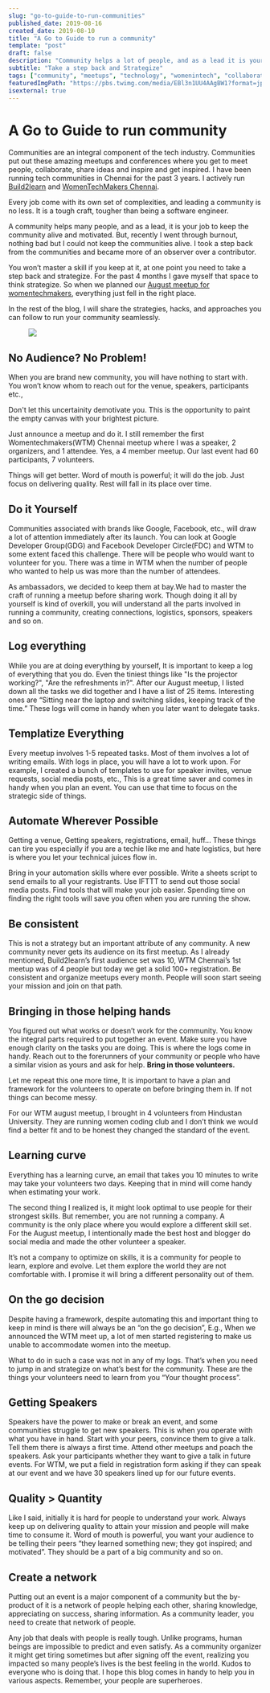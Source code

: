 ```yaml
---
slug: "go-to-guide-to-run-communities"
published_date: 2019-08-16
created_date: 2019-08-10
title: "A Go to Guide to run a community"
template: "post"
draft: false
description: "Community helps a lot of people, and as a lead it is your job to keep the community alive and motivated. But, recently I went throught a burn out, nothing so bad but I was not in a position to keep the communities alive. I took a step back from the communities I run and became more of an observer over a contributor. "
subtitle: "Take a step back and Strategize"
tags: ["community", "meetups", "technology", "womenintech", "collaboration"]
featuredImgPath: "https://pbs.twimg.com/media/EBl3n1UU4AAgBW1?format=jpg&name=4096x4096"
isexternal: true
---
```



# A Go to Guide to run community

Communities are an integral component of the tech industry. Communities put out these amazing meetups and conferences where you get to meet people, collaborate, share ideas and inspire and get inspired. I have been running tech communities in Chennai for the past 3 years. I actively run [Build2learn](build2learn.in) and [WomenTechMakers Chennai](twitter.com/wtmchennai).

Every job come with its own set of complexities, and leading a community is no less. It is a tough craft, tougher than being a software engineer.

A community helps many people, and as a lead, it is your job to keep the community alive and motivated. But, recently I went through burnout, nothing bad but I could not keep the communities alive. I took a step back from the communities and became more of an observer over a contributor. 

You won’t master a skill if you keep at it, at one point you need to take a step back and strategize. For the past 4 months I gave myself that space to think strategize. So when we planned our [August meetup for womentechmakers](twitter.com/wtmchennai), everything just fell in the right place. 

In the rest of the blog, I will share the strategies, hacks, and approaches you can follow to run your community seamlessly. 

<figure>

![](https://pbs.twimg.com/media/EBl3n1UU4AAgBW1?format=jpg&name=4096x4096)

</figure>


## No Audience? No Problem!
When you are brand new community, you will have nothing to start with. You won’t know whom to reach out for the venue, speakers, participants etc., 

Don't let this uncertainity demotivate you. This is the opportunity to paint the empty canvas with your brightest picture. 

Just announce a meetup and do it. I still remember the first Womentechmakers(WTM) Chennai meetup where I was a speaker, 2 organizers, and 1 attendee. Yes, a 4 member meetup. Our last event had 60 participants, 7 volunteers.

Things will get better. Word of mouth is powerful; it will do the job. Just focus on delivering quality. Rest will fall in its place over time.

## Do it Yourself

Communities associated with brands like Google, Facebook, etc., will draw a lot of attention immediately after its launch. You can look at Google Developer Group(GDG) and Facebook Developer Circle(FDC) and WTM to some extent faced this challenge. There will be people who would want to volunteer for you. There was a time in WTM when the number of people who wanted to help us was more than the number of attendees. 

As ambassadors, we decided to keep them at bay.We had to master the craft of running a meetup before sharing work. Though doing it all by yourself is kind of overkill, you will understand all the parts involved in running a community, creating connections, logistics, sponsors, speakers and so on.

## Log everything

While you are at doing everything by yourself, It is important to keep a log of everything that you do. Even the tiniest things like "Is the projector working?", "Are the refreshments in?". After our August meetup, I listed down all the tasks we did together and I have a list of 25 items. Interesting ones are “Sitting near the laptop and switching slides, keeping track of the time.”
These logs will come in handy when you later want to delegate tasks. 

## Templatize Everything

Every meetup involves 1-5 repeated tasks. Most of them involves a lot of writing emails. With logs in place, you will have a lot to work upon. For example, I created a bunch of templates to use for speaker invites, venue requests, social media posts, etc., This is a great time saver and comes in handy when you plan an event. You can use that time to focus on the strategic side of things.

## Automate Wherever Possible

Getting a venue, Getting speakers, registrations, email, huff... These things can tire you especially if you are a techie like me and hate logistics, but here is where you let your technical juices flow in. 

Bring in your automation skills where ever possible. Write a sheets script to send emails to all your registrants. Use IFTTT to send out those social media posts. Find tools that will make your job easier. Spending time on finding the right tools will save you often when you are running the show.

## Be consistent

This is not a strategy but an important attribute of any community. A new community never gets its audience on its first meetup. As I already mentioned, Build2learn’s first audience set was 10, WTM Chennai’s 1st meetup was of 4 people but today we get a solid 100+ registration. Be consistent and organize meetups every month. People will soon start seeing your mission and join on that path.

## Bringing in those helping hands

You figured out what works or doesn’t work for the community. You know the integral parts required to put together an event. Make sure you have enough clarity on the tasks you are doing. This is where the logs come in handy. Reach out to the forerunners of your community or people who have a similar vision as yours and ask for help. **Bring in those volunteers.**

Let me repeat this one more time, It is important to have a plan and framework for the volunteers to operate on before bringing them in. If not things can become messy.

For our WTM august meetup, I brought in 4 volunteers from Hindustan University. They are running women coding club and I don’t think we would find a better fit and to be honest they changed the standard of the event. 

## Learning curve

Everything has a learning curve, an email that takes you 10 minutes to write may take your volunteers two days. Keeping that in mind will come handy when estimating your work. 

The second thing I realized is, it might look optimal to use people for their strongest skills. But remember, you are not running a company. A community is the only place where you would explore a different skill set. For the August meetup, I intentionally made the best host and blogger do social media and made the other volunteer a speaker. 

It’s not a company to optimize on skills, it is a community for people to learn, explore and evolve. Let them explore the world they are not comfortable with. I promise it will bring a different personality out of them.

## On the go decision

Despite having a framework, despite automating this and important thing to keep in mind is there will always be an “on the go decision”, E.g., When we announced the WTM meet up, a lot of men started registering to make us unable to accommodate women into the meetup. 

What to do in such a case was not in any of my logs. That’s when you need to jump in and strategize on what’s best for the community. These are the things your volunteers need to learn from you “Your thought process”. 

## Getting Speakers

Speakers have the power to make or break an event, and some communities struggle to get new speakers. This is when you operate with what you have in hand. Start with your peers, convince them to give a talk. Tell them there is always a first time. Attend other meetups and poach the speakers. Ask your participants whether they want to give a talk in future events. For WTM, we put a field in registration form asking if they can speak at our event and we have 30 speakers lined up for our future events.

## Quality > Quantity

Like I said, initially it is hard for people to understand your work. Always keep up on delivering quality to attain your mission and people will make time to consume it. Word of mouth is powerful, you want your audience to be telling their peers “they learned something new; they got inspired; and motivated”. They should be a part of a big community and so on.

## Create a network

Putting out an event is a major component of a community but the by-product of it is a network of people helping each other, sharing knowledge, appreciating on success, sharing information. As a community leader, you need to create that network of people.

Any job that deals with people is really tough. Unlike programs, human beings are impossible to predict and even satisfy. As a community organizer it might get tiring sometimes but after signing off the event,  realizing you impacted so many people’s lives is the best feeling in the world. Kudos to everyone who is doing that. I hope this blog comes in handy to help you in various aspects. Remember, your people are superheroes.

